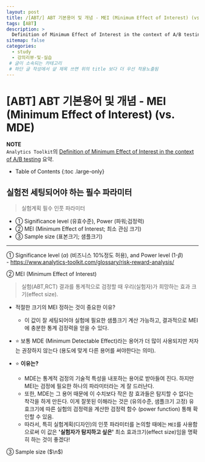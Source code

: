 ```yaml
---
layout: post
title: /[ABT/] ABT 기본용어 및 개념 - MEI (Minimum Effect of Interest) (vs. MDE)
tags: [ABT]
description: >
  Definition of Minimum Effect of Interest in the context of A/B testing
sitemap: false
categories:
  - study
  - 강의리뷰-및-실습 
 # 글이 소속되는 카테고리 
 # 하단 글 작성에서 샾 제목 쓰면 위의 title 보다 더 우선 적용노출됨 
---
```


# [ABT] ABT 기본용어 및 개념 - MEI (Minimum Effect of Interest) (vs. MDE)

**NOTE**  
`Analytics Toolkit`의 <a href="https://www.analytics-toolkit.com/glossary/minimum-effect-of-interest/" target = "_blank">Definition of Minimum Effect of Interest in the context of A/B testing</a> 요약.  

- Table of Contents
{:toc .large-only}

## 실험전 세팅되어야 하는 필수 파라미터  
> 실험계획 필수 인풋 파라미터  
- ① Significance level (유효수준), Power (파워;검정력)   
- ② MEI (Minimum Effect of Interest; 최소 관심 크기)
- ③ Sample size (표본크기; 샘플크기)  

---

① Significance level ($\alpha$) (비즈니스 10%정도 허용), and Power level (1-$\beta$)  
    - https://www.analytics-toolkit.com/glossary/risk-reward-analysis/     

② MEI (Minimum Effect of Interest)  
> 실험(ABT,RCT) 결과를 통계적으로 검정할 때 우리(실험자)가 희망하는 효과 크기(effect size).

- 적절한 크기의 MEI 정하는 것이 중요한 이유?  
    - 이 값이 잘 세팅되어야 실험에 필요한 샘플크기 계산 가능하고, 결과적으로 MEI에 충분한 통계 검정력을 얻을 수 있다.  

- ⭐️ 보통 MDE (Minimum Detectable Effect)라는 용어가 더 많이 사용되지만 저자는 권장하지 않는다 (용도에 맞게 다른 용어를 써야한다는 의미).  
- ⭐️ **이유는?**  
    * MDE는 통계적 검정의 기술적 특성을 내포하는 용어로 받아들여 진다. 하지만 MEI는 검정에 필요한 하나의 파라미터라는 게 잘 드러난다.  
    * 또한, MDE는 그 용어 때문에 이 수치보다 작은 참 효과들은 탐지할 수 없다는 착각을 하게 만든다. 이게 잘못된 이해라는 것은 (유의수준, 샘플크기 고정) 유효크기에 따른 실험의 검정력을 계산한 검정력 함수 (power function) 통해 확인할 수 있음.
    * 따라서, 특히 실험계획(디자인)의 인풋 파라미터를 논의할 때에는 `MEI`를 사용함으로써 이 값은 **'실험자가 탐지하고 싶은'** 최소 효과크기(effect size)임을 명확히 하는 것이 좋겠다!

③ Sample size ($\n$)